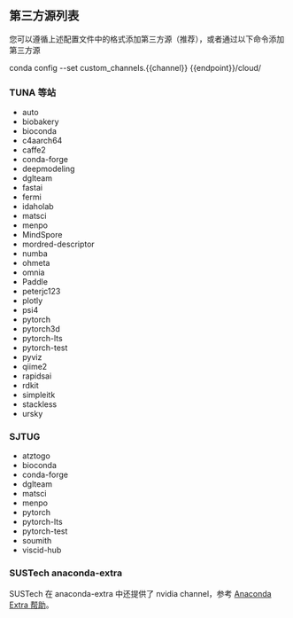 ## 第三方源列表

您可以遵循上述配置文件中的格式添加第三方源（推荐），或者通过以下命令添加第三方源

<tmpl z-lang="bash" z-input="channel">
conda config --set custom_channels.{{channel}} {{endpoint}}/cloud/
</tmpl>

### TUNA 等站

* auto
* biobakery
* bioconda
* c4aarch64
* caffe2
* conda-forge
* deepmodeling
* dglteam
* fastai
* fermi
* idaholab
* matsci
* menpo
* MindSpore
* mordred-descriptor
* numba
* ohmeta
* omnia
* Paddle
* peterjc123
* plotly
* psi4
* pytorch
* pytorch3d
* pytorch-lts
* pytorch-test
* pyviz
* qiime2
* rapidsai
* rdkit
* simpleitk
* stackless
* ursky

### SJTUG

* atztogo
* bioconda
* conda-forge
* dglteam
* matsci
* menpo
* pytorch
* pytorch-lts
* pytorch-test
* soumith
* viscid-hub

### SUSTech anaconda-extra

SUSTech 在 anaconda-extra 中还提供了 nvidia channel，参考 [Anaconda Extra 帮助](../anaconda-extra/)。
